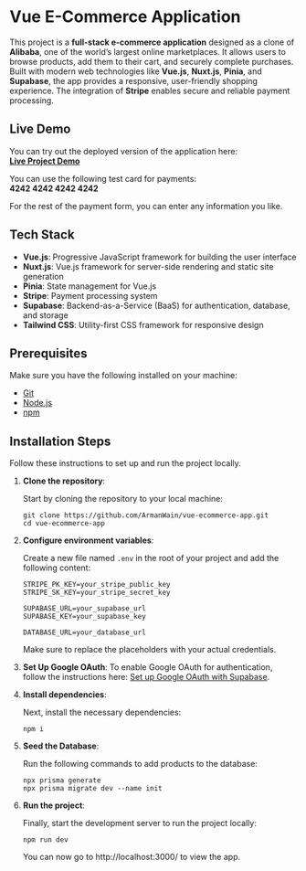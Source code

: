 # Vue E-Commerce Application

This project is a **full-stack e-commerce application** designed as a clone of **Alibaba**, one of the world’s largest online marketplaces. It allows users to browse products, add them to their cart, and securely complete purchases. Built with modern web technologies like **Vue.js**, **Nuxt.js**, **Pinia**, and **Supabase**, the app provides a responsive, user-friendly shopping experience. The integration of **Stripe** enables secure and reliable payment processing.

## Live Demo

You can try out the deployed version of the application here:  
[**Live Project Demo**](https://vue-ecommerce-app-arman-wain.vercel.app)

You can use the following test card for payments:
<br/>
**4242 4242 4242 4242**

For the rest of the payment form, you can enter any information you like.

## Tech Stack

- **Vue.js**: Progressive JavaScript framework for building the user interface
- **Nuxt.js**: Vue.js framework for server-side rendering and static site generation
- **Pinia**: State management for Vue.js
- **Stripe**: Payment processing system
- **Supabase**: Backend-as-a-Service (BaaS) for authentication, database, and storage
- **Tailwind CSS**: Utility-first CSS framework for responsive design

## Prerequisites

Make sure you have the following installed on your machine:

- [Git](https://git-scm.com/)
- [Node.js](https://nodejs.org/en)
- [npm](https://www.npmjs.com/)

## Installation Steps

Follow these instructions to set up and run the project locally.

1. **Clone the repository**:

   Start by cloning the repository to your local machine:

   ```
   git clone https://github.com/ArmanWain/vue-ecommerce-app.git
   cd vue-ecommerce-app
   ```

2. **Configure environment variables**:

   Create a new file named `.env` in the root of your project and add the following content:

   ```
   STRIPE_PK_KEY=your_stripe_public_key
   STRIPE_SK_KEY=your_stripe_secret_key

   SUPABASE_URL=your_supabase_url
   SUPABASE_KEY=your_supabase_key

   DATABASE_URL=your_database_url
   ```

   Make sure to replace the placeholders with your actual credentials.

3. **Set Up Google OAuth**:
   To enable Google OAuth for authentication, follow the instructions here:
   [Set up Google OAuth with Supabase](https://supabase.com/docs/guides/auth/social-login/auth-google).

4. **Install dependencies**:

   Next, install the necessary dependencies:

   ```
   npm i
   ```

5. **Seed the Database**:

   Run the following commands to add products to the database:

   ```
   npx prisma generate
   npx prisma migrate dev --name init
   ```

6. **Run the project**:

   Finally, start the development server to run the project locally:

   ```
   npm run dev
   ```

   You can now go to http://localhost:3000/ to view the app.
